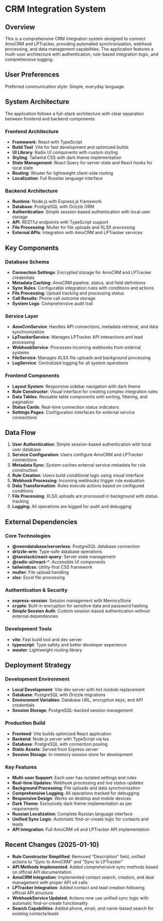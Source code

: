 # CRM Integration System

## Overview

This is a comprehensive CRM integration system designed to connect AmoCRM and LPTracker, providing automated synchronization, webhook processing, and data management capabilities. The application features a multi-user architecture with authentication, rule-based integration logic, and comprehensive logging.


## User Preferences

Preferred communication style: Simple, everyday language.


## System Architecture

The application follows a full-stack architecture with clear separation between frontend and backend components:

### Frontend Architecture
- **Framework**: React with TypeScript
- **Build Tool**: Vite for fast development and optimized builds
- **UI Library**: Radix UI components with custom styling
- **Styling**: Tailwind CSS with dark theme implementation
- **State Management**: React Query for server state and React hooks for local state
- **Routing**: Wouter for lightweight client-side routing
- **Localization**: Full Russian language interface

### Backend Architecture
- **Runtime**: Node.js with Express.js framework
- **Database**: PostgreSQL with Drizzle ORM
- **Authentication**: Simple session-based authentication with local user storage
- **API**: RESTful endpoints with TypeScript support
- **File Processing**: Multer for file uploads and XLSX processing
- **External APIs**: Integration with AmoCRM and LPTracker services

## Key Components

### Database Schema
- **Connection Settings**: Encrypted storage for AmoCRM and LPTracker credentials
- **Metadata Caching**: AmoCRM pipeline, status, and field definitions
- **Sync Rules**: Configurable integration rules with conditions and actions
- **File Processing**: Upload tracking and processing status
- **Call Results**: Phone call outcome storage
- **System Logs**: Comprehensive audit trail

### Service Layer
- **AmoCrmService**: Handles API connections, metadata retrieval, and data synchronization
- **LpTrackerService**: Manages LPTracker API interactions and lead processing
- **WebhookService**: Processes incoming webhooks from external systems
- **FileService**: Manages XLSX file uploads and background processing
- **LogService**: Centralized logging for all system operations

### Frontend Components
- **Layout System**: Responsive sidebar navigation with dark theme
- **Rule Constructor**: Visual interface for creating complex integration rules
- **Data Tables**: Reusable table components with sorting, filtering, and pagination
- **Status Cards**: Real-time connection status indicators
- **Settings Pages**: Configuration interfaces for external service connections

## Data Flow

1. **User Authentication**: Simple session-based authentication with local user database
2. **Service Configuration**: Users configure AmoCRM and LPTracker connections
3. **Metadata Sync**: System caches external service metadata for rule construction
4. **Rule Creation**: Users build conditional logic using visual interface
5. **Webhook Processing**: Incoming webhooks trigger rule evaluation
6. **Data Transformation**: Rules execute actions based on configured conditions
7. **File Processing**: XLSX uploads are processed in background with status tracking
8. **Logging**: All operations are logged for audit and debugging

## External Dependencies

### Core Technologies
- **@neondatabase/serverless**: PostgreSQL database connection
- **drizzle-orm**: Type-safe database operations
- **@tanstack/react-query**: Server state management
- **@radix-ui/react-***: Accessible UI components
- **tailwindcss**: Utility-first CSS framework
- **multer**: File upload handling
- **xlsx**: Excel file processing

### Authentication & Security
- **express-session**: Session management with MemoryStore
- **crypto**: Built-in encryption for sensitive data and password hashing
- **Simple Session Auth**: Custom session-based authentication without external dependencies

### Development Tools
- **vite**: Fast build tool and dev server
- **typescript**: Type safety and better developer experience
- **wouter**: Lightweight routing library

## Deployment Strategy

### Development Environment
- **Local Development**: Vite dev server with hot module replacement
- **Database**: PostgreSQL with Drizzle migrations
- **Environment Variables**: Database URL, encryption keys, and API credentials
- **Session Storage**: PostgreSQL-backed session management

### Production Build
- **Frontend**: Vite builds optimized React application
- **Backend**: Node.js server with TypeScript via tsx
- **Database**: PostgreSQL with connection pooling
- **Static Assets**: Served from Express server
- **Session Storage**: In-memory session store for development

### Key Features
- **Multi-user Support**: Each user has isolated settings and rules
- **Real-time Updates**: Webhook processing and live status updates
- **Background Processing**: File uploads and data synchronization
- **Comprehensive Logging**: All operations tracked for debugging
- **Responsive Design**: Works on desktop and mobile devices
- **Dark Theme**: Exclusively dark theme implementation as per requirements
- **Russian Localization**: Complete Russian language interface
- **Unified Sync Logic**: Automatic find-or-create logic for contacts and leads
- **API Integration**: Full AmoCRM v4 and LPTracker API implementation

## Recent Changes (2025-01-10)
- **Rule Constructor Simplified**: Removed "Description" field, unified actions to "Sync to AmoCRM" and "Sync to LPTracker"
- **API Methods Implemented**: Added comprehensive sync methods based on official API documentation
- **AmoCRM Integration**: Implemented contact search, creation, and deal management with proper API v4 calls
- **LPTracker Integration**: Added contact and lead creation following official API structure
- **WebhookService Updated**: Actions now use unified sync logic with automatic find-or-create functionality
- **Search Capabilities**: Added phone, email, and name-based search for existing contacts/leads